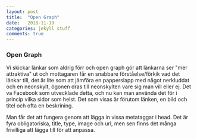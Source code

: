 ```yaml
---
layout: post
title:  "Open Graph"
date:   2018-11-19 
categories: jekyll stuff
comments: true
---
```


### Open Graph

Vi skickar länkar som aldrig förr och open graph gör att länkarna ser "mer attraktiva" ut och mottagaren får en snabbare förståelse/förkik vad det länkar till, det är lite som att jämföra en papperslapp med något nerkluddat och en neonskylt, ögonen dras till neonskylten vare sig man vill eller ej. Det va Facebook som utvecklade detta, och nu kan man använda det för i princip vilka sidor som helst. Det som visas är förutom länken, en bild och titel och ofta en beskrining.

Man får det att fungera genom att lägga in vissa metataggar i head. Det är fyra obligatoriska, title, type, image och url, men sen finns det många frivilliga att lägga till för att anpassa.

